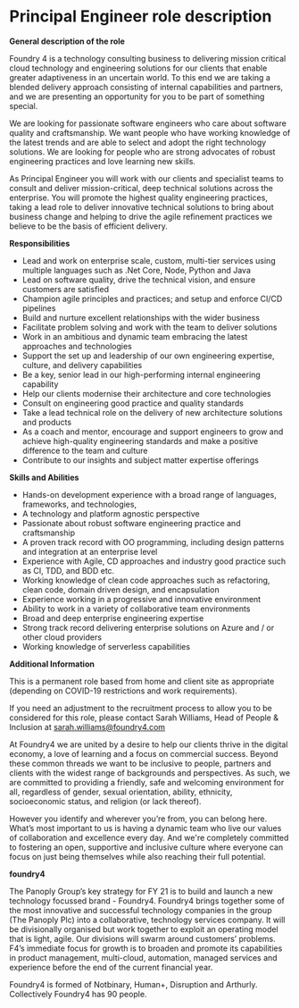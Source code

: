 # Principal Engineer role description



**General description of the role**

Foundry 4 is a technology consulting business to delivering mission critical cloud technology and engineering solutions for our clients that enable greater adaptiveness in an uncertain world. To this end we are taking a blended delivery approach consisting of internal capabilities and partners, and we are presenting an opportunity for you to be part of something special. 

We are looking for passionate software engineers who care about software quality and craftsmanship. We want people who have working knowledge of the latest trends and are able to select and adopt the right technology solutions. We are looking for people who are strong advocates of robust engineering practices and love learning new skills.

As Principal Engineer you will work with our clients and specialist teams to consult and deliver mission-critical, deep technical solutions across the enterprise. You will promote the highest quality engineering practices, taking a lead role to deliver innovative technical solutions to bring about business change and helping to drive the agile refinement practices we believe to be the basis of efficient delivery. 

**Responsibilities**

- Lead and work on enterprise scale, custom, multi-tier services using multiple languages such as .Net Core, Node, Python and Java 
- Lead on software quality, drive the technical vision, and ensure customers are satisfied
- Champion agile principles and practices; and setup and enforce CI/CD pipelines 
- Build and nurture excellent relationships with the wider business
- Facilitate problem solving and work with the team to deliver solutions
- Work in an ambitious and dynamic team embracing the latest approaches and technologies
- Support the set up and leadership of our own engineering expertise, culture, and delivery capabilities
- Be a key, senior lead in our high-performing internal engineering capability 
- Help our clients modernise their architecture and core technologies
- Consult on engineering good practice and quality standards
- Take a lead technical role on the delivery of new architecture solutions and products
- As a coach and mentor, encourage and support engineers to grow and achieve high-quality engineering standards and make a positive difference to the team and culture
- Contribute to our insights and subject matter expertise offerings


**Skills and Abilities**

- Hands-on development experience with a broad range of languages, frameworks, and technologies, 
- A technology and platform agnostic perspective
- Passionate about robust software engineering practice and craftsmanship 
- A proven track record with OO programming, including design patterns and integration at an enterprise level
- Experience with Agile, CD approaches and industry good practice such as CI, TDD, and BDD etc.
- Working knowledge of clean code approaches such as refactoring, clean code, domain driven design, and encapsulation 
- Experience working in a progressive and innovative environment
- Ability to work in a variety of collaborative team environments 
- Broad and deep enterprise engineering expertise
- Strong track record delivering enterprise solutions on Azure and / or other cloud providers
- Working knowledge of serverless capabilities


**Additional Information**

This is a permanent role based from home and client site as appropriate (depending on COVID-19 restrictions and work requirements). 

If you need an adjustment to the recruitment process to allow you to be considered for this role, please contact Sarah Williams, Head of People & Inclusion at sarah.williams@foundry4.com

At Foundry4 we are united by a desire to help our clients thrive in the digital economy, a love of learning and a focus on commercial success. Beyond these common threads we want to be inclusive to people, partners and clients with the widest range of backgrounds and perspectives. As such, we are committed to providing a friendly, safe and welcoming environment for all, regardless of gender, sexual orientation, ability, ethnicity, socioeconomic status, and religion (or lack thereof). 

However you identify and wherever you’re from, you can belong here. What’s most important to us is having a dynamic team who live our values of collaboration and excellence every day. And we're completely committed to fostering an open, supportive and inclusive culture where everyone can focus on just being themselves while also reaching their full potential.

**foundry4**

The Panoply Group’s key strategy for FY 21 is to build and launch a new technology focussed brand - Foundry4. Foundry4 brings together some of the most innovative and successful technology companies in the group (The Panoply Plc) into a collaborative, technology services company. It will be divisionally organised but work together to exploit an operating model that is light, agile. Our divisions will swarm around customers’ problems. F4’s immediate focus for growth is to broaden and promote its capabilities in product management, multi-cloud, automation, managed services and experience before the end of the current financial year.

Foundry4 is formed of Notbinary, Human+, Disruption and Arthurly. Collectively Foundry4 has 90 people. 








